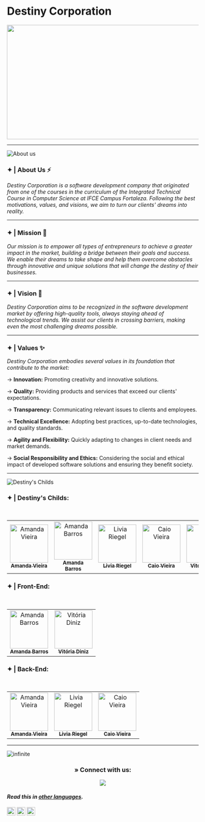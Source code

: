 # Destiny Corporation

<p align="center"> 
  <img width="1000" height="300" src="https://github.com/Destiny-Corporation/.github/assets/93869144/b74d4199-98ff-4cb5-9e2f-f69798a3ff09">
</p>

---

![About us](https://github.com/Destiny-Corporation/.github/assets/93869144/c2c8de31-c0a3-4887-8bb1-1f3cb729eece)


### ✦ | About Us ⚡
*Destiny Corporation is a software development company that originated from one of the courses in the curriculum of the Integrated Technical Course in Computer Science at IFCE Campus Fortaleza. Following the best motivations, values, and visions, we aim to turn our clients' dreams into reality.*

---

### ✦ | Mission 🏅
*Our mission is to empower all types of entrepreneurs to achieve a greater impact in the market, building a bridge between their goals and success. We enable their dreams to take shape and help them overcome obstacles through innovative and unique solutions that will change the destiny of their businesses.*

---

### ✦ | Vision 🔭
*Destiny Corporation aims to be recognized in the software development market by offering high-quality tools, always staying ahead of technological trends. We assist our clients in crossing barriers, making even the most challenging dreams possible.*

---

### ✦ | Values ✨
*Destiny Corporation embodies several values in its foundation that contribute to the market:*

→ **Innovation:** Promoting creativity and innovative solutions.

→ **Quality:** Providing products and services that exceed our clients' expectations.

→ **Transparency:** Communicating relevant issues to clients and employees.

→ **Technical Excellence:** Adopting best practices, up-to-date technologies, and quality standards.

→ **Agility and Flexibility:** Quickly adapting to changes in client needs and market demands.

→ **Social Responsibility and Ethics:** Considering the social and ethical impact of developed software solutions and ensuring they benefit society.

---

![Destiny's Childs](https://github.com/Destiny-Corporation/.github/assets/93869144/058d9464-a1b9-466a-b35a-e0a75871fb8e)


### ✦ | Destiny's Childs:
<div align="center">
<table>
<tbody>
<tr>
<br>
<td align="center"><a href="https://github.com/amandavical"><img src="https://avatars.githubusercontent.com/u/95192936?v=4" width="100px;" alt="Amanda Vieira"/><br /><sub><b>Amanda Vieira</b></sub></a><br /></td>
<td align="center"><a href="https://github.com/amandanpb"><img src="https://avatars.githubusercontent.com/u/93869144?v=4" width="100px;" alt="Amanda Barros"/><br /><sub><b>Amanda Barros</b></sub></a><br /></td>
<td align="center"><a href="https://github.com/liviariegell"><img src="https://avatars.githubusercontent.com/u/111158714?v=4" width="100px;" alt="Livia Riegel"/><br /><sub><b>Livia Riegel</b></sub></a><br /></td>
<td align="center"><a href="https://github.com/caioo1"><img src="https://avatars.githubusercontent.com/u/95643550?v=4" width="100px;" alt="Caio Vieira"/><br /><sub><b>Caio Vieira</b></sub></a><br /></td>
<td align="center"><a href="https://github.com/vitoriadz"><img src="https://avatars.githubusercontent.com/u/96701270?v=4" width="100px;" alt="Vitória Diniz"/><br /><sub><b>Vitória Diniz</b></sub></a><br /></td>
</tr>
</tbody>
</table>
</div>

### ✦ | Front-End:
<div align="center">
<table>
<tbody>
<tr>
<br>
<td align="center"><a href="https://github.com/amandanpb"><img src="https://avatars.githubusercontent.com/u/93869144?v=4" width="100px;" alt="Amanda Barros"/><br /><sub><b>Amanda Barros</b></sub></a><br /></td>
<td align="center"><a href="https://github.com/vitoriadz"><img src="https://avatars.githubusercontent.com/u/96701270?v=4" width="100px;" alt="Vitória Diniz"/><br /><sub><b>Vitória Diniz</b></sub></a><br /></td>
</tr>
</tbody>
</table>
</div>

### ✦ | Back-End:
<div align="center">
<table>
<tbody>
<tr>
<br>
<td align="center"><a href="https://github.com/amandavical"><img src="https://avatars.githubusercontent.com/u/95192936?v=4" width="100px;" alt="Amanda Vieira"/><br /><sub><b>Amanda Vieira</b></sub></a><br /></td>
<td align="center"><a href="https://github.com/liviariegell"><img src="https://avatars.githubusercontent.com/u/111158714?v=4" width="100px;" alt="Livia Riegel"/><br /><sub><b>Livia Riegel</b></sub></a><br /></td>
<td align="center"><a href="https://github.com/caioo1"><img src="https://avatars.githubusercontent.com/u/95643550?v=4" width="100px;" alt="Caio Vieira"/><br /><sub><b>Caio Vieira</b></sub></a><br /></td>
</tr>
</tbody>
</table>
</div>

---

![infinite](https://github.com/Destiny-Corporation/.github/assets/93869144/8df1ad57-fc48-47b9-9d84-e6a93add274a)

<h3 align="center"> » Connect with us:</h3>
<div align="center">

<a href="mailto:destinyscorporation@gmail.com"><img src="https://img.shields.io/badge/-Gmail-%23333?style=for-the-badge&logo=gmail&logoColor=white" target="_blank"></a>  
</div>

#### _Read this in [other languages](profile/Translations.md)._
<kbd>[<img title="Português" alt="Português" src="https://cdn.staticaly.com/gh/hjnilsson/country-flags/master/svg/br.svg" width="22">](profile/README.pt_br.md)</kbd>
<kbd>[<img title="Española" alt="Española" src="https://cdn.staticaly.com/gh/hjnilsson/country-flags/master/svg/es.svg" width="22">](profile/README.es.md)</kbd>
<kbd>[<img title="Française" alt="Française" src="https://cdn.staticaly.com/gh/hjnilsson/country-flags/master/svg/fr.svg" width="22">](profile/README.fr.md)</kbd>
